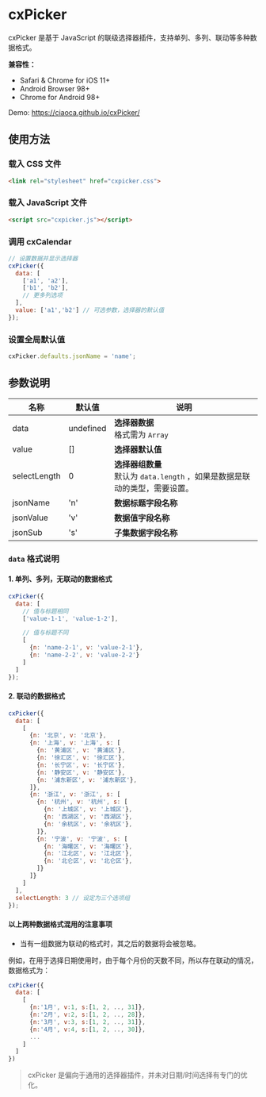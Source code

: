 # cxPicker

cxPicker 是基于 JavaScript 的联级选择器插件，支持单列、多列、联动等多种数据格式。



**兼容性：**

* Safari & Chrome for iOS 11+
* Android Browser 98+
* Chrome for Android 98+

Demo: https://ciaoca.github.io/cxPicker/



## 使用方法

### 载入 CSS 文件

```html
<link rel="stylesheet" href="cxpicker.css">
```

### 载入 JavaScript 文件

```html
<script src="cxpicker.js"></script>
```

### 调用 cxCalendar

```javascript
// 设置数据并显示选择器
cxPicker({
  data: [
    ['a1', 'a2'],
    ['b1', 'b2'],
    // 更多列选项
  ],
  value: ['a1','b2'] // 可选参数，选择器的默认值
});
```

### 设置全局默认值

```javascript
cxPicker.defaults.jsonName = 'name';
```



## 参数说明

名称|默认值|说明
---|---|---
data|undefined|**选择器数据**<br>格式需为 `Array`
value|[]|**选择器默认值**
selectLength|0|**选择器组数量**<br>默认为 `data.length` ，如果是数据是联动的类型，需要设置。
jsonName|'n'|**数据标题字段名称**
jsonValue|'v'|**数据值字段名称**
jsonSub|'s'|**子集数据字段名称**

### `data` 格式说明

#### 1. 单列、多列，无联动的数据格式

```javascript
cxPicker({
  data: [
    // 值与标题相同
    ['value-1-1', 'value-1-2'],

    // 值与标题不同
    [
      {n: 'name-2-1', v: 'value-2-1'},
      {n: 'name-2-2', v: 'value-2-2'}
    ]
  ]
});
```

#### 2. 联动的数据格式

```javascript
cxPicker({
  data: [
    [
      {n: '北京', v: '北京'},
      {n: '上海', v: '上海', s: [
        {n: '黄浦区', v: '黄浦区'},
        {n: '徐汇区', v: '徐汇区'},
        {n: '长宁区', v: '长宁区'},
        {n: '静安区', v: '静安区'},
        {n: '浦东新区', v: '浦东新区'},
      ]},
      {n: '浙江', v: '浙江', s: [
        {n: '杭州', v: '杭州', s: [
          {n: '上城区', v: '上城区'},
          {n: '西湖区', v: '西湖区'},
          {n: '余杭区', v: '余杭区'},
        ]},
        {n: '宁波', v: '宁波', s: [
          {n: '海曙区', v: '海曙区'},
          {n: '江北区', v: '江北区'},
          {n: '北仑区', v: '北仑区'},
        ]}
      ]}
    ]
  ],
  selectLength: 3 // 设定为三个选项组
});
```

#### 以上两种数据格式混用的注意事项

- 当有一组数据为联动的格式时，其之后的数据将会被忽略。


例如，在用于选择日期使用时，由于每个月份的天数不同，所以存在联动的情况，数据格式为：

```javascript
cxPicker({
  data: [
    [
      {n:'1月', v:1, s:[1, 2, .., 31]},
      {n:'2月', v:2, s:[1, 2, .., 28]},
      {n:'3月', v:3, s:[1, 2, .., 31]},
      {n:'4月', v:4, s:[1, 2, .., 30]},
      ...
    ]
  ]
})
```

> cxPicker 是偏向于通用的选择器插件，并未对日期/时间选择有专门的优化。
